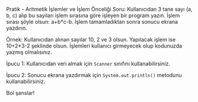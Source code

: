 Pratik - Aritmetik İşlemler ve İşlem Önceliği
Soru: Kullanıcıdan 3 tane sayı (a, b, c) alıp bu sayıları işlem sırasına göre işleyen bir program yazın. İşlem sırası şöyle olsun: a+b*c-b. İşlem tamamladıktan sonra sonucu ekrana yazdırın.

Örnek: Kullanıcıdan alınan sayılar 10, 2 ve 3 olsun. Yapılacak işlem ise 10+2*3-2 şeklinde olsun. İşlemleri kullanıcı girmeyecek olup kodunuzda yazmış olmalısınız.

İpucu 1: Kullanıcıdan veri almak için `Scanner` sınıfını kullanabilirsiniz.

İpucu 2: Sonucu ekrana yazdırmak için `System.out.println()` metodunu kullanabilirsiniz.

Bol şanslar!